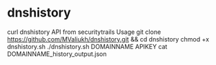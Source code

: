 # dnshistory
curl dnshistory API from securitytrails
Usage 
git clone https://github.com/MValiukh/dnshistory.git && cd dnshistory
chmod +x dnshistory.sh
./dnshistory.sh DOMAINNAME APIKEY
cat DOMAINNAME_history_output.json
